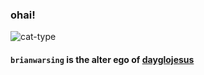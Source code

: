 ### ohai!

![cat-type](https://github.com/brianwarsing/brianwarsing/assets/150367125/7a23a93b-5c5e-455a-bf16-58c3affa5b37)

#### `brianwarsing` is the alter ego of [dayglojesus](https://github.com/dayglojesus)

<!---
brianwarsing/brianwarsing is a ✨ special ✨ repository because its `README.md` (this file) appears on your GitHub profile.
You can click the Preview link to take a look at your changes.
--->
